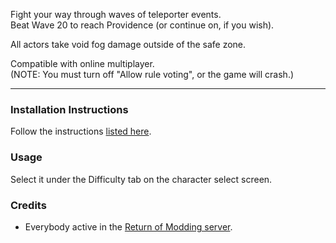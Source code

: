 Fight your way through waves of teleporter events.  
Beat Wave 20 to reach Providence (or continue on, if you wish).  

All actors take void fog damage outside of the safe zone.  

Compatible with online multiplayer.  
(NOTE: You must turn off "Allow rule voting", or the game will crash.)

---

### Installation Instructions

Follow the instructions [listed here](https://docs.google.com/document/d/1NgLwb8noRLvlV9keNc_GF2aVzjARvUjpND2rxFgxyfw/edit?usp=sharing).


### Usage

Select it under the Difficulty tab on the character select screen.


### Credits
* Everybody active in the [Return of Modding server](https://discord.gg/VjS57cszMq).